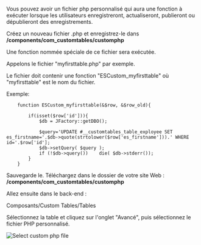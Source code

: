 Vous pouvez avoir un fichier php personnalisé qui aura une fonction à exécuter lorsque les utilisateurs enregistreront, actualiseront, publieront ou dépublieront des enregistrements.

Créez un nouveau fichier .php et enregistrez-le dans **/components/com_customtables/customphp**

Une fonction nommée spéciale de ce fichier sera exécutée.

Appelons le fichier "myfirsttable.php" par exemple.

Le fichier doit contenir une fonction "ESCustom_myfirsttable" où "myfirsttable" est le nom du fichier.

Exemple:

```
    function ESCustom_myfirsttable(&$row, &$row_old){

        if(isset($row['id'])){
            $db = JFactory::getDBO();

            $query='UPDATE #__customtables_table_exployee SET es_firstname='.$db->quote(strtolower($row['es_firstname'])).' WHERE id='.$row['id'];
            $db->setQuery( $query );
            if (!$db->query())    die( $db->stderr());
        }
    }
```

Sauvegarde le. Téléchargez dans le dossier de votre site Web : **/components/com_customtables/customphp**

Allez ensuite dans le back-end :

Composants/Custom Tables/Tables

Sélectionnez la table et cliquez sur l'onglet "Avancé", puis sélectionnez le fichier PHP personnalisé.


![Select custom php file](https://raw.githubusercontent.com/joomlaboat/custom-tables/master/docs/images/custom_php_file_select.png)
